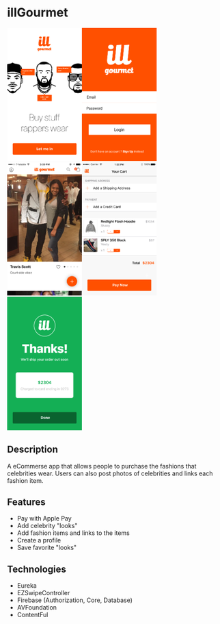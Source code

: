 # illGourmet
<img src="/images/launch_view.png" width="175"><img src="/images/login_view.png" width="175"><img src="/images/looks_view.png" width="175"><img src="/images/cart_view.png" width="175"><img src="/images/confirmation_view.png" width="175">

Description
----------------
A eCommerse app that allows people to purchase the fashions that celebrities wear. Users can also post photos of celebrities and links each fashion item.

Features
----------------
+ Pay with Apple Pay
+ Add celebrity "looks"
+ Add fashion items and links to the items
+ Create a profile
+ Save favorite "looks"


Technologies
----------------
+ Eureka
+ EZSwipeController
+ Firebase (Authorization, Core, Database)
+ AVFoundation
+ ContentFul